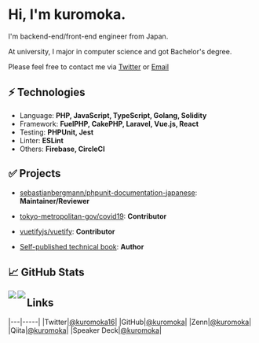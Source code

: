 # Hi, I'm kuromoka.
I'm backend-end/front-end engineer from Japan.

At university, I major in computer science and got Bachelor's degree.

Please feel free to contact me via [Twitter](https://twitter.com/kuromoka16) or [Email](<mailto:kuromokapb@gmail.com>)

## ⚡ Technologies
- Language: **PHP, JavaScript, TypeScript, Golang, Solidity**
- Framework: **FuelPHP, CakePHP, Laravel, Vue.js, React**
- Testing: **PHPUnit, Jest**
- Linter: **ESLint**
- Others: **Firebase, CircleCI**

## ✅ Projects
- [sebastianbergmann/phpunit-documentation-japanese](https://github.com/sebastianbergmann/phpunit-documentation-japanese): **Maintainer/Reviewer**
- [tokyo-metropolitan-gov/covid19](https://github.com/tokyo-metropolitan-gov/covid19): **Contributor**
- [vuetifyjs/vuetify](https://github.com/vuetifyjs/vuetify): **Contributor**

- [Self-published technical book](https://kuromoworks.booth.pm/): **Author**
## 📈 GitHub Stats
<a href="https://github.com/anuraghazra/github-readme-stats">
  <img align="left" src="https://github-readme-stats.vercel.app/api?username=kuromoka&count_private=true&show_icons=true" />
</a>
<a href="https://github.com/anuraghazra/github-readme-stats">
  <img align="left" src="https://github-readme-stats.vercel.app/api/top-langs/?username=kuromoka&hide=css,tex,c%2B%2B" />
</a>

## Links
|---|-----|
|Twitter|[@kuromoka16](https://twitter.com/kuromoka16)|
|GitHub|[@kuromoka](https://github.com/kuromoka)|
|Zenn|[@kuromoka](https://zenn.dev/kuromoka)|
|Qiita|[@kuromoka](https://qiita.com/kuromoka)|
|Speaker Deck|[@kuromoka](https://speakerdeck.com/kuromoka/)|

